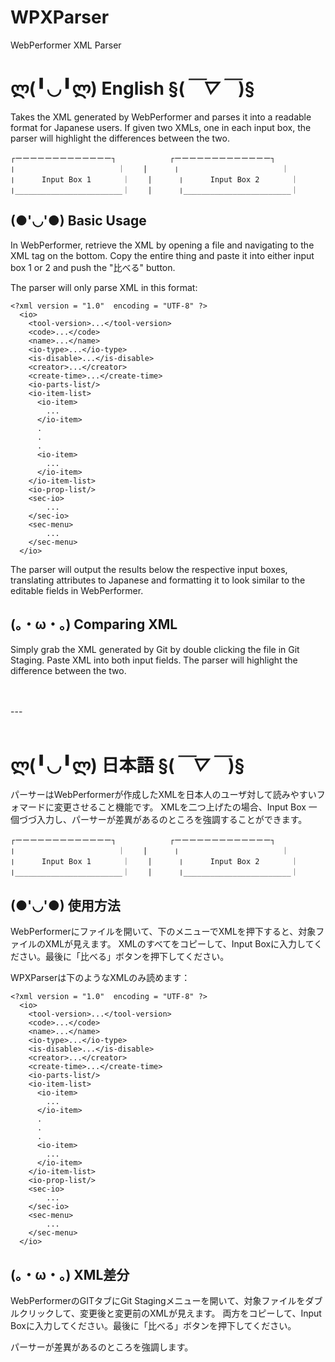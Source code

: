 # WPXParser
WebPerformer XML Parser

# ლ(╹◡╹ლ) English §(*￣▽￣*)§

Takes the XML generated by WebPerformer and parses it into a readable format for Japanese users.
If given two XMLs, one in each input box, the parser will highlight the differences between the two.
```
┌ーーーーーーーーーーーーー┐            ┌ーーーーーーーーーーーーー┐        
❘             　　　　　　｜    |      ❘             　　　　　　｜    
❘      Input Box 1       ｜    |      ❘      Input Box 2       ｜   
❘________________________｜    |      ❘________________________｜    
``` 

## (●'◡'●) Basic Usage

In WebPerformer, retrieve the XML by opening a file and navigating to the XML tag on the bottom. 
Copy the entire thing and paste it into either input box 1 or 2 and push the "比べる" button.

The parser will only parse XML in this format:

```
<?xml version = "1.0"  encoding = "UTF-8" ?>
  <io>
    <tool-version>...</tool-version>
    <code>...</code>
    <name>...</name>
    <io-type>...</io-type>
    <is-disable>...</is-disable>
    <creator>...</creator>
    <create-time>...</create-time>
    <io-parts-list/>
    <io-item-list>
      <io-item>
        ...
      </io-item>
      .
      .
      .
      <io-item>
        ...
      </io-item>
    </io-item-list>
    <io-prop-list/>
    <sec-io>
        ...
    </sec-io>
    <sec-menu>
        ...
    </sec-menu>
  </io>
```

The parser will output the results below the respective input boxes, translating attributes to Japanese
and formatting it to look similar to the editable fields in WebPerformer. 

## (。・ω・。) Comparing XML

Simply grab the XML generated by Git by double clicking the file in Git Staging. Paste XML into both input fields. 
The parser will highlight the difference between the two. 


<br />
<br />
---
<br />
<br />

# ლ(╹◡╹ლ) 日本語 §(*￣▽￣*)§

パーサーはWebPerformerが作成したXMLを日本人のユーザ対して読みやすいフォマードに変更させること機能です。
XMLを二つ上げたの場合、Input Box 一個づづ入力し、パーサーが差異があるのところを強調することができます。
```
┌ーーーーーーーーーーーーー┐            ┌ーーーーーーーーーーーーー┐        
❘             　　　　　　｜    |      ❘             　　　　　　｜    
❘      Input Box 1       ｜    |      ❘      Input Box 2       ｜   
❘________________________｜    |      ❘________________________｜    
``` 


## (●'◡'●) 使用方法

WebPerformerにファイルを開いて、下のメニューでXMLを押下すると、対象ファイルのXMLが見えます。
XMLのすべてをコピーして、Input Boxに入力してください。最後に「比べる」ボタンを押下してください。

WPXParserは下のようなXMLのみ読めます：

```
<?xml version = "1.0"  encoding = "UTF-8" ?>
  <io>
    <tool-version>...</tool-version>
    <code>...</code>
    <name>...</name>
    <io-type>...</io-type>
    <is-disable>...</is-disable>
    <creator>...</creator>
    <create-time>...</create-time>
    <io-parts-list/>
    <io-item-list>
      <io-item>
        ...
      </io-item>
      .
      .
      .
      <io-item>
        ...
      </io-item>
    </io-item-list>
    <io-prop-list/>
    <sec-io>
        ...
    </sec-io>
    <sec-menu>
        ...
    </sec-menu>
  </io>
```

## (。・ω・。) XML差分

WebPerformerのGITタブにGit Stagingメニューを開いて、対象ファイルをダブルクリックして、変更後と変更前のXMLが見えます。
両方をコピーして、Input Boxに入力してください。最後に「比べる」ボタンを押下してください。

パーサーが差異があるのところを強調します。